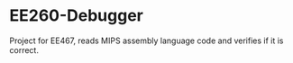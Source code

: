 EE260-Debugger
==============

Project for EE467, reads MIPS assembly language code and verifies if it is correct.